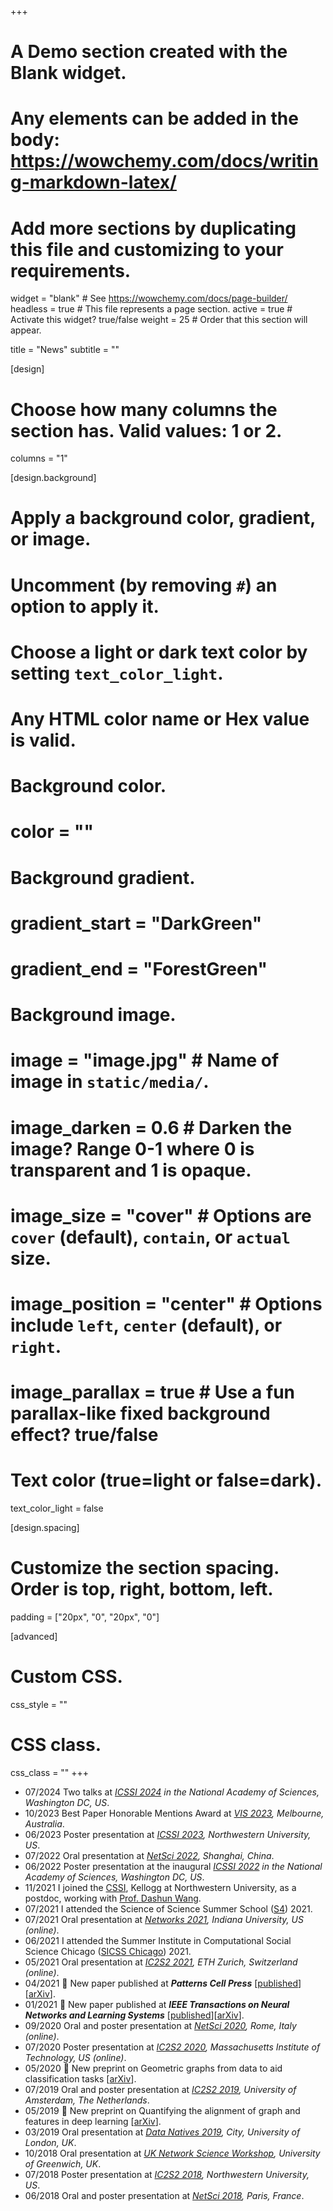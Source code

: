 +++
# A Demo section created with the Blank widget.
# Any elements can be added in the body: https://wowchemy.com/docs/writing-markdown-latex/
# Add more sections by duplicating this file and customizing to your requirements.

widget = "blank"  # See https://wowchemy.com/docs/page-builder/
headless = true  # This file represents a page section.
active = true  # Activate this widget? true/false
weight = 25  # Order that this section will appear.

title = "News"
subtitle = ""

[design]
  # Choose how many columns the section has. Valid values: 1 or 2.
  columns = "1"

[design.background]
  # Apply a background color, gradient, or image.
  #   Uncomment (by removing `#`) an option to apply it.
  #   Choose a light or dark text color by setting `text_color_light`.
  #   Any HTML color name or Hex value is valid.

  # Background color.
  # color = ""
  
  # Background gradient.
  # gradient_start = "DarkGreen"
  # gradient_end = "ForestGreen"
  
  # Background image.
  # image = "image.jpg"  # Name of image in `static/media/`.
  # image_darken = 0.6  # Darken the image? Range 0-1 where 0 is transparent and 1 is opaque.
  # image_size = "cover"  #  Options are `cover` (default), `contain`, or `actual` size.
  # image_position = "center"  # Options include `left`, `center` (default), or `right`.
  # image_parallax = true  # Use a fun parallax-like fixed background effect? true/false
  
  # Text color (true=light or false=dark).
  text_color_light = false

[design.spacing]
  # Customize the section spacing. Order is top, right, bottom, left.
  padding = ["20px", "0", "20px", "0"]

[advanced]
 # Custom CSS. 
 css_style = ""
 
 # CSS class.
 css_class = ""
+++
- 07/2024 Two talks at *[ICSSI 2024](https://www.icssi.org/) in the National Academy of Sciences, Washington DC, US*.
- 10/2023 Best Paper Honorable Mentions Award at *[VIS 2023](https://ieeevis.org/year/2023/info/awards/best-paper-awards), Melbourne, Australia*.
- 06/2023 Poster presentation at *[ICSSI 2023](https://www.icssi.org/), Northwestern University, US*.
- 07/2022 Oral presentation at *[NetSci 2022](https://netsci2022.net/), Shanghai, China*.
- 06/2022 Poster presentation at the inaugural *[ICSSI 2022](https://www.icssi.org/) in the National Academy of Sciences, Washington DC, US*.
- 11/2021 I joined the [CSSI](https://www.kellogg.northwestern.edu/research/science-of-science.aspx), Kellogg at Northwestern University, as a postdoc, working with [Prof. Dashun Wang](https://www.dashunwang.com/).
- 07/2021 I attended the Science of Science Summer School ([S4](https://scienceofscience.org/)) 2021.
- 07/2021 Oral presentation at *[Networks 2021](https://networks2021.net/), Indiana University, US (online)*.
- 06/2021 I attended the Summer Institute in Computational Social Science Chicago ([SICSS Chicago](https://sicss.io/2021/chicago/)) 2021.
- 05/2021 Oral presentation at *[IC2S2 2021](https://ic2s2-2021.ethz.ch/), ETH Zurich, Switzerland (online)*.
- 04/2021 :book: New paper published at ***Patterns Cell Press*** [[published](https://www.cell.com/patterns/fulltext/S2666-3899(21)00057-X)][[arXiv](https://arxiv.org/abs/2005.04081)].
- 01/2021 :book: New paper published at ***IEEE Transactions on Neural Networks and Learning Systems*** [[published](https://ieeexplore.ieee.org/document/9319542)][[arXiv](https://arxiv.org/abs/1905.12921)].
- 09/2020 Oral and poster presentation at *[NetSci 2020](https://netsci2020.netscisociety.net/), Rome, Italy (online)*.
- 07/2020 Poster presentation at *[IC2S2 2020](https://ic2s2.mit.edu/), Massachusetts Institute of Technology, US (online)*.
- 05/2020 :book: New preprint on Geometric graphs from data to aid classification tasks [[arXiv](https://arxiv.org/abs/2005.04081)].
- 07/2019 Oral and poster presentation at *[IC2S2 2019](https://2019.ic2s2.org/), University of Amsterdam, The Netherlands*.
- 05/2019 :book: New preprint on Quantifying the alignment of graph and features in deep learning [[arXiv](https://arxiv.org/abs/1905.12921)].
- 03/2019 Oral presentation at *[Data Natives 2019](https://datanatives.tumblr.com/), City, University of London, UK*.
- 10/2018 Oral presentation at *[UK Network Science Workshop](https://sites.google.com/view/2nd-uk-netsci-workshop), University of Greenwich, UK*.
- 07/2018 Poster presentation at *[IC2S2 2018](https://www.kellogg.northwestern.edu/news-events/conference/ic2s2/2018.aspx), Northwestern University, US*.
- 06/2018 Oral and poster presentation at *[NetSci 2018](https://netsci2018.wixsite.com/netsci2018), Paris, France*.
